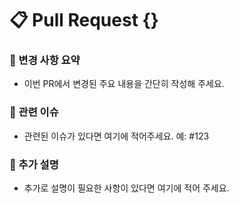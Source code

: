 # 📋 Pull Request {}

### 📌 변경 사항 요약
- 이번 PR에서 변경된 주요 내용을 간단히 작성해 주세요.

### 📂 관련 이슈
- 관련된 이슈가 있다면 여기에 적어주세요. 예: #123

### 🚀 추가 설명
- 추가로 설명이 필요한 사항이 있다면 여기에 적어 주세요.
